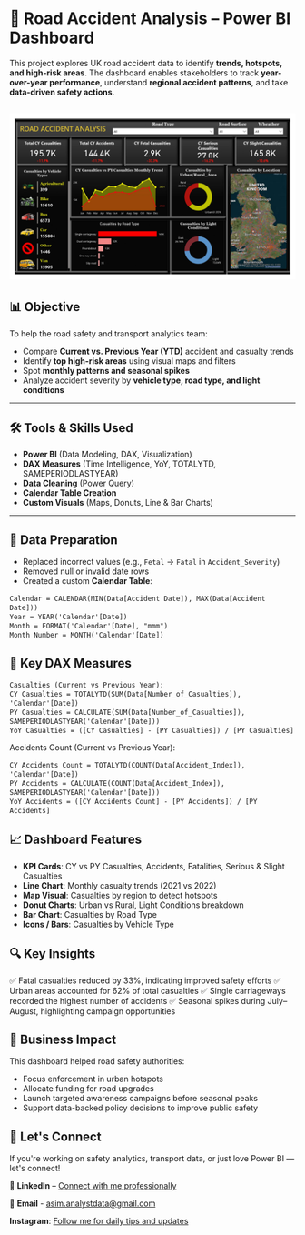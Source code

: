 # 🚦 Road Accident Analysis – Power BI Dashboard

This project explores UK road accident data to identify **trends, hotspots, and high-risk areas**. The dashboard enables stakeholders to track **year-over-year performance**, understand **regional accident patterns**, and take **data-driven safety actions**.

![Dashboard Preview](https://raw.githubusercontent.com/Analyzewithasim/road_accident_analysis_PowerBI/main/Road%20Accident%20Analysis_page-0001.jpg)
---

## 📊 Objective

To help the road safety and transport analytics team:
- Compare **Current vs. Previous Year (YTD)** accident and casualty trends
- Identify **top high-risk areas** using visual maps and filters
- Spot **monthly patterns and seasonal spikes**
- Analyze accident severity by **vehicle type, road type, and light conditions**

---

## 🛠 Tools & Skills Used

- **Power BI** (Data Modeling, DAX, Visualization)
- **DAX Measures** (Time Intelligence, YoY, TOTALYTD, SAMEPERIODLASTYEAR)
- **Data Cleaning** (Power Query)
- **Calendar Table Creation**
- **Custom Visuals** (Maps, Donuts, Line & Bar Charts)

---

## 🧹 Data Preparation

- Replaced incorrect values (e.g., `Fetal` → `Fatal` in `Accident_Severity`)
- Removed null or invalid date rows
- Created a custom **Calendar Table**:
```DAX
Calendar = CALENDAR(MIN(Data[Accident Date]), MAX(Data[Accident Date]))
Year = YEAR('Calendar'[Date])
Month = FORMAT('Calendar'[Date], "mmm")
Month Number = MONTH('Calendar'[Date])
```

## 🔢 Key DAX Measures
```
Casualties (Current vs Previous Year):
CY Casualties = TOTALYTD(SUM(Data[Number_of_Casualties]), 'Calendar'[Date])
PY Casualties = CALCULATE(SUM(Data[Number_of_Casualties]), SAMEPERIODLASTYEAR('Calendar'[Date]))
YoY Casualties = ([CY Casualties] - [PY Casualties]) / [PY Casualties]
```
Accidents Count (Current vs Previous Year):
```
CY Accidents Count = TOTALYTD(COUNT(Data[Accident_Index]), 'Calendar'[Date])
PY Accidents = CALCULATE(COUNT(Data[Accident_Index]), SAMEPERIODLASTYEAR('Calendar'[Date]))
YoY Accidents = ([CY Accidents Count] - [PY Accidents]) / [PY Accidents]
```
## 📈 Dashboard Features

- **KPI Cards**: CY vs PY Casualties, Accidents, Fatalities, Serious & Slight Casualties
- **Line Chart**: Monthly casualty trends (2021 vs 2022)
- **Map Visual**: Casualties by region to detect hotspots
- **Donut Charts**: Urban vs Rural, Light Conditions breakdown
- **Bar Chart**: Casualties by Road Type
- **Icons / Bars**: Casualties by Vehicle Type

## 🔍 Key Insights

✅ Fatal casualties reduced by 33%, indicating improved safety efforts
✅ Urban areas accounted for 62% of total casualties
✅ Single carriageways recorded the highest number of accidents
✅ Seasonal spikes during July–August, highlighting campaign opportunities

## 📌 Business Impact

This dashboard helped road safety authorities:

- Focus enforcement in urban hotspots
- Allocate funding for road upgrades
- Launch targeted awareness campaigns before seasonal peaks
- Support data-backed policy decisions to improve public safety

## 🙌 Let's Connect

If you're working on safety analytics, transport data, or just love Power BI — let's connect!

🔗 **LinkedIn** – [Connect with me professionally](https://www.linkedin.com/in/analyzewithasim/)

📧 **Email** - asim.analystdata@gmail.com

**Instagram**: [Follow me for daily tips and updates](https://www.instagram.com/asim_pardeshi/)
